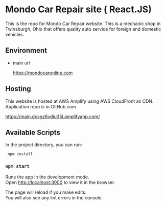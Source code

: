 # Mondo Car Repair site ( React.JS)

This is the repo for Mondo Car Repair website. This is a mechanic shop in Twinsburgh, Ohio that offers quality auto service for foreign and domestic vehicles. 

## Environment

* main url

     https://mondocaronline.com


## Hosting

This website is hosted at AWS Amplify using AWS CloudFront as CDN. Application repo is in GitHub.com

<https://main.dosgz6vdiu35l.amplifyapp.com/>

## Available Scripts

In the project directory, you can run:

     npm install

### `npm start`

Runs the app in the development mode.\
Open [http://localhost:3000](http://localhost:3000) to view it in the browser.

The page will reload if you make edits.\
You will also see any lint errors in the console.

